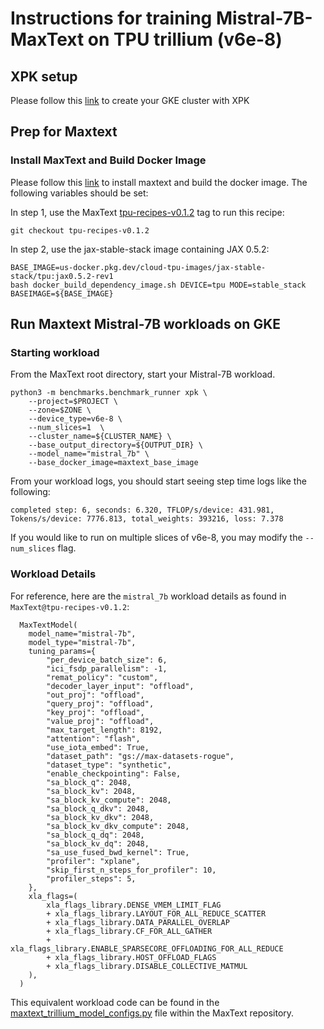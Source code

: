 # Instructions for training Mistral-7B-MaxText on TPU trillium (v6e-8)

## XPK setup
Please follow this [link](https://github.com/AI-Hypercomputer/tpu-recipes/blob/main/training/trillium/XPK_README.md) to create your GKE cluster with XPK

## Prep for Maxtext

### Install MaxText and Build Docker Image
Please follow this [link](https://github.com/AI-Hypercomputer/tpu-recipes/blob/main/training/trillium/MAXTEXT_README.md) to install maxtext and build the docker image. The following variables should be set:

In step 1, use the MaxText [tpu-recipes-v0.1.2](https://github.com/AI-Hypercomputer/maxtext/releases/tag/tpu-recipes-v0.1.2) tag to run this recipe:
```
git checkout tpu-recipes-v0.1.2
```

In step 2, use the jax-stable-stack image containing JAX 0.5.2:
```
BASE_IMAGE=us-docker.pkg.dev/cloud-tpu-images/jax-stable-stack/tpu:jax0.5.2-rev1
bash docker_build_dependency_image.sh DEVICE=tpu MODE=stable_stack BASEIMAGE=${BASE_IMAGE}
```

## Run Maxtext Mistral-7B workloads on GKE

### Starting workload

From the MaxText root directory, start your Mistral-7B workload.
```
python3 -m benchmarks.benchmark_runner xpk \
    --project=$PROJECT \
    --zone=$ZONE \
    --device_type=v6e-8 \
    --num_slices=1  \
    --cluster_name=${CLUSTER_NAME} \
    --base_output_directory=${OUTPUT_DIR} \
    --model_name="mistral_7b" \
    --base_docker_image=maxtext_base_image
```

From your workload logs, you should start seeing step time logs like the following:
```
completed step: 6, seconds: 6.320, TFLOP/s/device: 431.981, Tokens/s/device: 7776.813, total_weights: 393216, loss: 7.378
```
If you would like to run on multiple slices of v6e-8, you may modify the `--num_slices` flag.

### Workload Details

For reference, here are the `mistral_7b` workload details as found in `MaxText@tpu-recipes-v0.1.2`:

```
  MaxTextModel(
    model_name="mistral-7b",
    model_type="mistral-7b",
    tuning_params={
        "per_device_batch_size": 6,
        "ici_fsdp_parallelism": -1,
        "remat_policy": "custom",
        "decoder_layer_input": "offload",
        "out_proj": "offload",
        "query_proj": "offload",
        "key_proj": "offload",
        "value_proj": "offload",
        "max_target_length": 8192,
        "attention": "flash",
        "use_iota_embed": True,
        "dataset_path": "gs://max-datasets-rogue",
        "dataset_type": "synthetic",
        "enable_checkpointing": False,
        "sa_block_q": 2048,
        "sa_block_kv": 2048,
        "sa_block_kv_compute": 2048,
        "sa_block_q_dkv": 2048,
        "sa_block_kv_dkv": 2048,
        "sa_block_kv_dkv_compute": 2048,
        "sa_block_q_dq": 2048,
        "sa_block_kv_dq": 2048,
        "sa_use_fused_bwd_kernel": True,
        "profiler": "xplane",
        "skip_first_n_steps_for_profiler": 10,
        "profiler_steps": 5,
    },
    xla_flags=(
        xla_flags_library.DENSE_VMEM_LIMIT_FLAG
        + xla_flags_library.LAYOUT_FOR_ALL_REDUCE_SCATTER
        + xla_flags_library.DATA_PARALLEL_OVERLAP
        + xla_flags_library.CF_FOR_ALL_GATHER
        + xla_flags_library.ENABLE_SPARSECORE_OFFLOADING_FOR_ALL_REDUCE
        + xla_flags_library.HOST_OFFLOAD_FLAGS
        + xla_flags_library.DISABLE_COLLECTIVE_MATMUL
    ),
  )
```

This equivalent workload code can be found in the [maxtext_trillium_model_configs.py](https://github.com/AI-Hypercomputer/maxtext/blob/tpu-recipes-v0.1.2/benchmarks/maxtext_trillium_model_configs.py) file within the MaxText repository.
